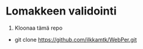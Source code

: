 # Lomakkeen validointi
1. Kloonaa tämä repo
  * git clone https://github.com/ilkkamtk/WebPer.git
  

